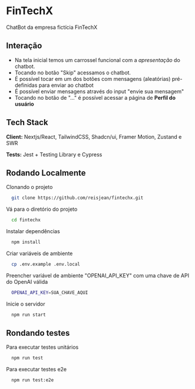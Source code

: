 
# FinTechX

ChatBot da empresa fictícia FinTechX

## Interação
- Na tela inicial temos um carrossel funcional com a *apresentação* do chatbot.
- Tocando no botão "Skip" acessamos o chatbot.
- É possível tocar em um dos botões com mensagens (aleatórias) pré-definidas para enviar ao chatbot
- É possível enviar mensagens através do input "envie sua mensagem"
- Tocando no botão de "..." é possível acessar a página de **Perfil do usuário**

## Tech Stack

**Client:** Nextjs/React, TailwindCSS, Shadcn/ui, Framer Motion, Zustand e SWR

**Tests:** Jest + Testing Library e Cypress

## Rodando Localmente

Clonando o projeto

```bash
  git clone https://github.com/reisjean/fintechx.git
```

Vá para o diretório do projeto

```bash
  cd fintechx
```

Instalar dependências

```bash
  npm install
```

Criar variáveis de ambiente

```bash
  cp .env.example .env.local
```

Preencher variável de ambiente "OPENAI_API_KEY" com uma chave de API do OpenAI válida

```bash
  OPENAI_API_KEY=SUA_CHAVE_AQUI
```

Inicie o servidor

```bash
  npm run start
```

## Rondando testes

Para executar testes unitários

```bash
  npm run test
```

Para executar testes e2e

```bash
  npm run test:e2e
```